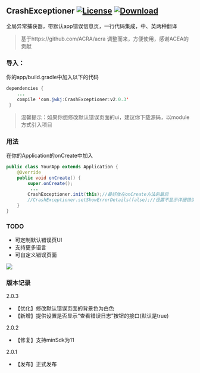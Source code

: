 ## CrashExceptioner [![License](https://img.shields.io/badge/license-Apache%202-green.svg)](https://www.apache.org/licenses/LICENSE-2.0) [![Download](https://api.bintray.com/packages/huangdali/jwkj/CrashExceptioner/images/download.svg) ](https://bintray.com/huangdali/jwkj/CrashExceptioner/_latestVersion)

全局异常捕获器，带默认app错误信息页，一行代码集成，中、英两种翻译

>基于https://github.com/ACRA/acra 调整而来，方便使用，感谢ACEA的贡献

### 导入：
你的app/build.gradle中加入以下的代码
```java
dependencies {
    ...
    compile 'com.jwkj:CrashExceptioner:v2.0.3'
 }
```

>温馨提示：如果你想修改默认错误页面的ui，建议你下载源码，以module方式引入项目

### 用法
在你的Application的onCreate中加入

```java
public class YourApp extends Application {
    @Override
    public void onCreate() {
        super.onCreate();
         ...
        CrashExceptioner.init(this);//最好放在onCreate方法的最后
        //CrashExceptioner.setShowErrorDetails(false);//设置不显示详细错误按钮，默认为true
    }
}
```
### TODO
- 可定制默认错误页UI
- 支持更多语言
- 可自定义错误页面

![](https://github.com/huangdali/CrashExcptioner/blob/master/crash.gif)

### 版本记录
2.0.3
- 【优化】修改默认错误页面的背景色为白色
- 【新增】提供设置是否显示“查看错误日志”按钮的接口(默认是true)

2.0.2
- 【修复】支持minSdk为11

2.0.1
- 【发布】正式发布
